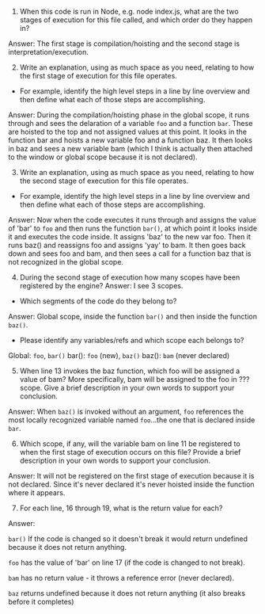 1. When this code is run in Node, e.g. node index.js, what are the two stages of execution for this file called, and which order do they happen in?

Answer: The first stage is compilation/hoisting and the second stage is interpretation/execution.

2. Write an explanation, using as much space as you need, relating to how the first stage of execution for this file operates.

  - For example, identify the high level steps in a line by line overview and then define what each of those steps are accomplishing.

Answer: During the compilation/hoisting phase in the global scope, it runs through and sees the delaration of a variable `foo` and a function `bar`. These are hoisted to the top and not assigned values at this point. It looks in the function bar and hoists a new variable foo and a function baz. It then looks in baz and sees a new variable bam (which I think is actually then attached to the window or global scope because it is not declared).

3. Write an explanation, using as much space as you need, relating to how the second stage of execution for this file operates.

- For example, identify the high level steps in a line by line overview and then define what each of those steps are accomplishing.

Answer: Now when the code executes it runs through and assigns the value of 'bar' to `foo` and then runs the function `bar()`, at which point it looks inside it and executes the code inside. It assigns 'baz' to the new var foo. Then it runs baz() and reassigns foo and assigns 'yay' to bam. It then goes back down and sees foo and bam, and then sees a call for a function baz that is not recognized in the global scope.

4. During the second stage of execution how many scopes have been registered by the engine?
Answer: I see 3 scopes. 

- Which segments of the code do they belong to?

Answer: Global scope, inside the function `bar()` and then inside the function `baz()`.

- Please identify any variables/refs and which scope each belongs to?

Global: `foo`, `bar()`
bar(): `foo` (new), `baz()`
baz(): `bam` (never declared)

5. When line 13 invokes the baz function, which foo will be assigned a value of bam? More specifically, bam will be assigned to the foo in ??? scope. Give a brief description in your own words to support your conclusion.

Answer: When `baz()` is invoked without an argument, `foo` references the most locally recognized variable named `foo`...the one that is declared inside `bar`. 

6. Which scope, if any, will the variable bam on line 11 be registered to when the first stage of execution occurs on this file? Provide a brief description in your own words to support your conclusion.

Answer: It will not be registered on the first stage of execution because it is not declared. Since it's never declared it's never hoisted inside the function where it appears.

7. For each line, 16 through 19, what is the return value for each?

Answer: 

`bar()` If the code is changed so it doesn't break it would return undefined because it does not return anything.

`foo` has the value of 'bar' on line 17 (if the code is changed to not break).

`bam` has no return value - it throws a reference error (never declared).

`baz` returns undefined because it does not return anything (it also breaks before it completes)
